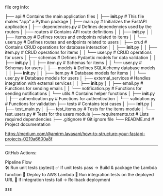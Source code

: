 file org info:

├── api                     # Contains the main application files
│   ├── __init__.py         # This file makes "app" a Python package
│   ├── main.py             # Initializes the FastAPI application
│   ├── dependencies.py     # Defines dependencies used by the routers
│   ├── routers             # Contains API route definitions
│   │   ├── __init__.py
│   │   ├── items.py        # Defines routes and endpoints related to items
│   │   └── users.py        # Defines routes and endpoints related to users
│   ├── crud                # Contains CRUD operations for database interaction
│   │   ├── __init__.py
│   │   ├── item.py         # CRUD operations for items
│   │   └── user.py         # CRUD operations for users
│   ├── schemas             # Defines Pydantic models for data validation
│   │   ├── __init__.py
│   │   ├── item.py         # Schemas for items
│   │   └── user.py         # Schemas for users
│   ├── models              # Defines SQLAlchemy database models
│   │   ├── __init__.py
│   │   ├── item.py         # Database models for items
│   │   └── user.py         # Database models for users
│   ├── external_services   # Handles integration with external services
│   │   ├── __init__.py
│   │   ├── email.py        # Functions for sending emails
│   │   └── notification.py # Functions for sending notifications
│   └── utils               # Contains helper functions
│       ├── __init__.py
│       ├── authentication.py # Functions for authentication
│       └── validation.py     # Functions for validation
├── tests                   # Contains test cases
│   ├── __init__.py
│   ├── test_main.py
│   ├── test_items.py        # Tests for the items module
│   └── test_users.py        # Tests for the users module
├── requirements.txt         # Lists required dependencies
├── .gitignore               # Git ignore file
└── README.md                # Project documentation

https://medium.com/@amirm.lavasani/how-to-structure-your-fastapi-projects-0219a6600a8f

---------------------------------------------------------------------------------------------------------------------------------------------

GitHub Actions:

Pipeline Flow   
🛠 Run unit tests (pytest) 
✅ If unit tests pass → Build & package the Lambda function 
🚀 Deploy to AWS Lambda 
🔄 Run integration tests on the deployed URL 
🚨 If integration tests fail → Rollback deployment

sss
